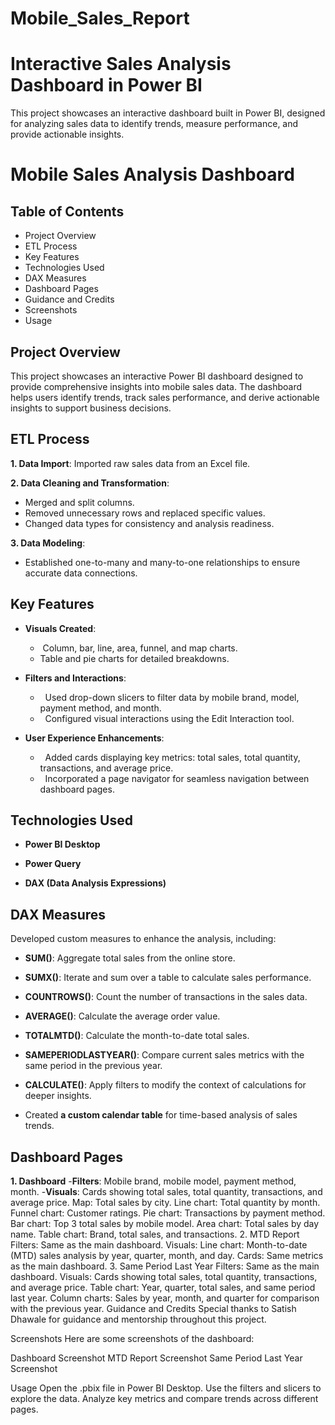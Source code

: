 # Mobile_Sales_Report

# Interactive Sales Analysis Dashboard in Power BI
This project showcases an interactive dashboard built in Power BI, designed for analyzing sales data to identify trends, measure performance, and provide actionable insights.

# Mobile Sales Analysis Dashboard
## Table of Contents
- Project Overview
- ETL Process
- Key Features
- Technologies Used
- DAX Measures
- Dashboard Pages
- Guidance and Credits
- Screenshots
- Usage
 
## Project Overview
This project showcases an interactive Power BI dashboard designed to provide comprehensive insights into mobile sales data. The dashboard helps users identify trends, track sales performance, and derive actionable insights to support business decisions.

## ETL Process
**1. Data Import**: Imported raw sales data from an Excel file.

**2. Data Cleaning and Transformation**:
- Merged and split columns.
- Removed unnecessary rows and replaced specific values.
- Changed data types for consistency and analysis readiness.
 
**3. Data Modeling**:
- Established one-to-many and many-to-one relationships to ensure accurate data connections.

## Key Features

- **Visuals Created**:
   - &nbsp;Column, bar, line, area, funnel, and map charts.
   -  Table and pie charts for detailed breakdowns.
  
- **Filters and Interactions**:
   - &nbsp; Used drop-down slicers to filter data by mobile brand, model, payment method, and month.
   - &nbsp; Configured visual interactions using the Edit Interaction tool.
  
- **User Experience Enhancements**:
   - &nbsp; Added cards displaying key metrics: total sales, total quantity, transactions, and average price.
   - &nbsp; Incorporated a page navigator for seamless navigation between dashboard pages.
  
## Technologies Used

- **Power BI Desktop**

- **Power Query**

- **DAX (Data Analysis Expressions)**
 
## DAX Measures
Developed custom measures to enhance the analysis, including:

- **SUM()**: Aggregate total sales from the online store.

- **SUMX()**: Iterate and sum over a table to calculate sales performance.

- **COUNTROWS()**: Count the number of transactions in the sales data.

- **AVERAGE()**: Calculate the average order value.
 
- **TOTALMTD()**: Calculate the month-to-date total sales.
 
- **SAMEPERIODLASTYEAR()**: Compare current sales metrics with the same period in the previous year.
 
- **CALCULATE()**: Apply filters to modify the context of calculations for deeper insights.
 
- Created **a custom calendar table** for time-based analysis of sales trends.
 
## Dashboard Pages

**1. Dashboard**
-**Filters**: Mobile brand, mobile model, payment method, month.
-**Visuals**:
Cards showing total sales, total quantity, transactions, and average price.
Map: Total sales by city.
Line chart: Total quantity by month.
Funnel chart: Customer ratings.
Pie chart: Transactions by payment method.
Bar chart: Top 3 total sales by mobile model.
Area chart: Total sales by day name.
Table chart: Brand, total sales, and transactions.
2. MTD Report
Filters: Same as the main dashboard.
Visuals:
Line chart: Month-to-date (MTD) sales analysis by year, quarter, month, and day.
Cards: Same metrics as the main dashboard.
3. Same Period Last Year
Filters: Same as the main dashboard.
Visuals:
Cards showing total sales, total quantity, transactions, and average price.
Table chart: Year, quarter, total sales, and same period last year.
Column charts: Sales by year, month, and quarter for comparison with the previous year.
Guidance and Credits
Special thanks to Satish Dhawale for guidance and mentorship throughout this project.

Screenshots
Here are some screenshots of the dashboard:

Dashboard Screenshot MTD Report Screenshot Same Period Last Year Screenshot

Usage
Open the .pbix file in Power BI Desktop.
Use the filters and slicers to explore the data.
Analyze key metrics and compare trends across different pages.
